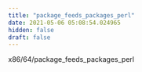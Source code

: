 ```yaml
---
title: "package_feeds_packages_perl"
date: 2021-05-06 05:08:54.024965
hidden: false
draft: false
---
```


x86/64/package_feeds_packages_perl

